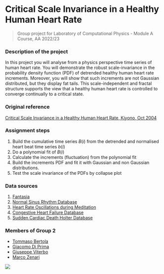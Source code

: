 # Critical Scale Invariance in a Healthy Human Heart Rate
> Group project for Laboratory of Computational Physics - Module A Course, AA 2022/23

### Description of the project
In this project you will analyse from a physics perspective time series of human heart rate. You will demonstrate the robust scale-invariance in the probability density function (PDF) of detrended healthy human heart rate increments. Moreover, you will show that such increments are not Gaussian distributed, but they display fat tails. This scale-independent and fractal structure supports the view that a healthy human heart rate is controlled to converge continually to a critical state.

### Original reference
[Critical Scale Invariance in a Healthy Human Heart Rate, Kiyono, Oct 2004](https://journals.aps.org/prl/pdf/10.1103/PhysRevLett.93.178103)

### Assignment steps
1. Build the cumulative time series $B(i)$ from the detrended and normalised heart beat time series $b(i)$
2. Do a polynomial fit of $B(i)$
3. Calculate the increments (fluctuation) from the polynomial fit
4. Build the increments PDF and fit it with Gaussian and non Gaussian distributions.
5. Test the scale invariance of the PDFs by collapse plot

### Data sources
1. [Fantasia](https://physionet.org/content/fantasia/1.0.0/)
2. [Normal Sinus Rhythm Database](https://www.physionet.org/content/nsrdb/1.0.0/)
3. [Heart Rate Oscillations during Meditation](https://physionet.org/content/meditation/1.0.0/)
4. [Congestive Heart Failure Database](https://physionet.org/content/chfdb/1.0.0/)
5. [Sudden Cardiac Death Holter Database](https://physionet.org/content/sddb/1.0.0/)

### Members of Group 2
* [Tommaso Bertola](https://github.com/tommaso-bertola)
* [Giacomo Di Prima](https://github.com/GiacomoDiPrima)
* [Giuseppe Viterbo](https://github.com/vepe99)
* [Marco Zenari](https://github.com/MarcoZenari)

![](https://contrib.rocks/image?repo=threeblueonebrowneyes/Critical-Scale-Invariance-Heart-Rate)



